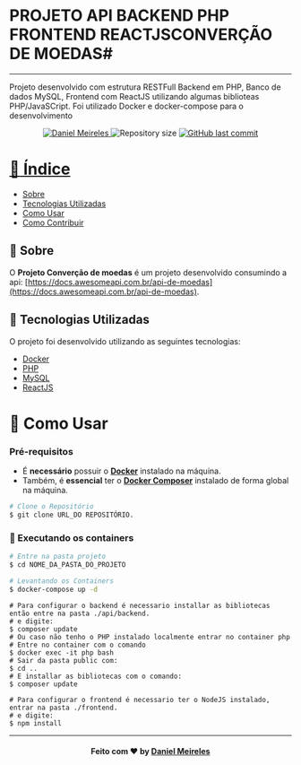 # PROJETO API BACKEND PHP FRONTEND REACTJSCONVERÇÃO DE MOEDAS#


---

Projeto desenvolvido com estrutura RESTFull Backend em PHP, Banco de dados MySQL, Frontend com ReactJS utilizando algumas biblioteas PHP/JavaSCript.
Foi utilizado Docker e docker-compose para o desenvolvimento

<p align="center">	
   <a href="https://www.linkedin.com/in/developer-danielmn/">
      <img alt="Daniel Meireles" src="https://img.shields.io/badge/-Daniel Meireles-0080000?style=flat&logo=Linkedin&logoColor=white" />
   </a>
  <img alt="Repository size" src="https://img.shields.io/github/languages/code-size/meirelesdev/base-docker?color=0080000label=repo%20size">


  <a href="https://github.com/meirelesdev/base-docker/commits/main">
    <img alt="GitHub last commit" src="https://img.shields.io/github/last-commit/meirelesdev/base-docker?color=0080000">
</p>

# :pushpin: Índice

- [Sobre](#sobre)
- [Tecnologias Utilizadas](#tecnologias-utilizadas)
- [Como Usar](#como-usar)
- [Como Contribuir](#como-contribuir)

<a id="sobre"></a>

## :bookmark: Sobre

O <strong>Projeto Converção de moedas</strong> é um projeto desenvolvido consumindo a api: [https://docs.awesomeapi.com.br/api-de-moedas](https://docs.awesomeapi.com.br/api-de-moedas).



<a id="tecnologias-utilizadas"></a>

## :rocket: Tecnologias Utilizadas

O projeto foi desenvolvido utilizando as seguintes tecnologias:

- [Docker](https://docker.com)
- [PHP](https://www.php.net/)
- [MySQL](https://www.mysql.com/)
- [ReactJS](https://pt-br.reactjs.org/)
 
<a id="como-usar"></a>

# :construction_worker: Como Usar

### **Pré-requisitos**

  - É **necessário** possuir o **[Docker](https://docker.com)** instalado na máquina.
  - Também, é **essencial** ter o **[Docker Composer](https://docs.docker.com/compose/install/)** instalado de forma global na máquina.

```bash
# Clone o Repositório
$ git clone URL_DO REPOSITÓRIO.
```
### :whale: Executando os containers

```bash
# Entre na pasta projeto
$ cd NOME_DA_PASTA_DO_PROJETO

# Levantando os Containers
$ docker-compose up -d
```
```
# Para configurar o backend é necessario installar as bibliotecas então entre na pasta ./api/backend.
# e digite:
$ composer update
# Ou caso não tenho o PHP instalado localmente entrar no container php
# Entre no container com o comando 
$ docker exec -it php bash
# Sair da pasta public com:
$ cd ..
# E installar as bibliotecas com o comando:
$ composer update

```
```
# Para configurar o frontend é necessario ter o NodeJS instalado, entrar na pasta ./frontend.
# e digite:
$ npm install
```
---

<h4 align="center">
    Feito com ❤️ by <a href="https://www.linkedin.com/in/developer-danielmn/" target="_blank">Daniel Meireles</a>
</h4>